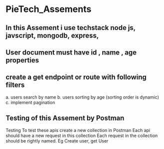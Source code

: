 # PieTech_Assements



## In this Assement i use techstack node js, javscript, mongodb, express,
## User document must have id , name , age properties
## create a get endpoint or route with following filters
a. users search by name
b. users sorting by age (sorting order is dynamic)
c. implement pagination

## Testing of this Assement by Postman

Testing To test these apis create a new collection in Postman Each api should have a new request in this collection Each request in the collection should be rightly named. Eg Create user, get User 